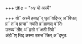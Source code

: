 +++
title = "०४ यो अस्मै"

+++
यो᳓ अस्मै हव्यइ᳓र् घृत᳓वद्भिर् अ᳓विधत्  
प्र᳓ त᳓म् प्राचा᳓ नयति ब्र᳓ह्मणस् प᳓तिः  
उरुष्य᳓तीम् अं᳓हसो र᳓क्षती रिषो᳓  
अंहो᳓श् चिद् अस्मा उरुच᳓क्रिर् अ᳓द्भुतः